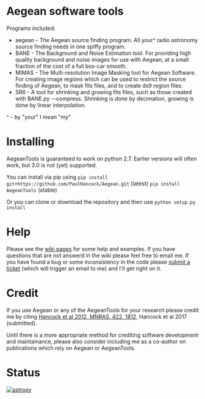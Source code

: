 Aegean software tools
======

Programs included:
* aegean - The Aegean source finding program. All your^ radio astronomy source finding needs in one spiffy program.
* BANE - The Background and Noise Estimation tool. For providing high quality background and noise images for use with Aegean, at a small fraction of the cost of a full box-car smooth.
* MIMAS - The Multi-resolution Image Masking tool for Aegean Software. For creating image regions which can be used to restrict the source finding of Aegean, to mask fits files, and to create ds9 region files.
* SR6 - A tool for shrinking and growing fits files, such as those created with BANE.py --compress. Shrinking is done by decimation, growing is done by linear interpolation.

^ - by "your" I mean "my"

Installing
=====
AegeanTools is guaranteed to work on python 2.7. Earlier versions will often work, but 3.0 is not (yet) supported.

You can install via pip using 
`pip install git+https://github.com/PaulHancock/Aegean.git` (latest)
`pip install AegeanTools` (stable)

Or you can clone or download the repository and then use `python setup.py install`

Help
=====
Please see the [wiki pages](https://github.com/PaulHancock/Aegean/wiki) for some help and examples. If you have questions that are not answerd in the wiki please feel free to email me. If you have found a bug or some inconsistency in the code please [submit a ticket](https://github.com/PaulHancock/Aegean/issues) (which will trigger an email to me) and I'll get right on it. 

Credit
=====
If you use Aegean or any of the AegeanTools for your research please credit me by citing [Hancock et al 2012, MNRAS, 422, 1812](http://adsabs.harvard.edu/abs/2012MNRAS.422.1812H), Hancock et al 2017 (submitted).

Until there is a more appropriate method for crediting software development and maintainance, please also consider including me as a co-author on publications which rely on Aegean or AegeanTools.


Status
=====

[![astropy](http://img.shields.io/badge/powered%20by-AstroPy-orange.svg?style=flat)](http://www.astropy.org/)

